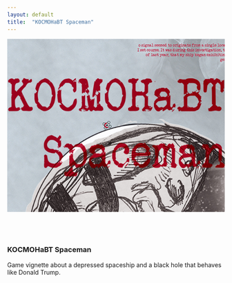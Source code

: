 ```yaml
---
layout: default
title:  "KOCMOHaBT Spaceman"
---
```


<div class="right">
  <div class="row">
    <div class="col-xs-12">
    </div>
      <div class="col-xs-8" style="padding-bottom:20px">
        <img src="/images/spaceman.jpg" class="img-responsive" alt="Articulation" style="padding-bottom: 2rem; max-width:100%">
      </div>
    </div>
  <h3 align="left">KOCMOHaBT Spaceman</h3>
  <p>Game vignette about a depressed spaceship and a black hole that behaves like Donald Trump.</p>
</div>

